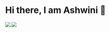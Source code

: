 # Hi there, I am Ashwini 👋
 

<a href="https://github.com/anuraghazra/github-readme-stats">
  <img align="center" src="(https://github-readme-stats.vercel.app/api?username=ashu23queen)](https://github.com/ashu23queen/github-readme-stats" />
</a>
<a href="https://github.com/anuraghazra/convoychat">
  <img align="center" src="[https://github-readme-stats.vercel.app/api/pin/?username=anuraghazra&repo=convoychat](https://github-readme-stats.vercel.app/api/top-langs/?username=ashu23queen&layout=donut)](https://github.com/ashu23queen/github-readme-stats)" />
</a>
